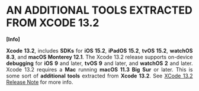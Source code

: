 # AN ADDITIONAL TOOLS EXTRACTED FROM XCODE 13.2

**[Info]**<div align="justify"> **Xcode 13.2**, includes **SDKs** for **iOS 15.2**, **iPadOS 15.2**, **tvOS 15.2**, **watchOS 8.3**, and **macOS Monterey 12.1**. The Xcode 13.2 release supports on-device **debugging** for **iOS 9** and later, **tvOS 9** and later, and **watchOS 2** and later. Xcode 13.2 requires a **Mac** running **macOS 11.3 Big Sur** or later. This is some sort of **additional tools** extracted from **Xcode 13.2**. See [XCode 13.2 Release Note](https://developer.apple.com/documentation/xcode-release-notes/xcode-13_2-release-notes) for more info.</div>
